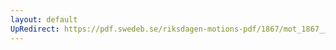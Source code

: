 ```yaml
---
layout: default
UpRedirect: https://pdf.swedeb.se/riksdagen-motions-pdf/1867/mot_1867__ak__00193.pdf
---
```

